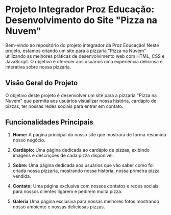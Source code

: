 # Projeto Integrador Proz Educação: Desenvolvimento do Site "Pizza na Nuvem"

Bem-vindo ao repositório do projeto integrador da Proz Educação! Neste projeto, estamos criando um site para a pizzaria "Pizza na Nuvem" utilizando as melhores práticas de desenvolvimento web com HTML, CSS e JavaScript. O objetivo é oferecer aos usuários uma experiência deliciosa e interativa sobre nossa pizzaria.

## Visão Geral do Projeto

O objetivo deste projeto é desenvolver um site para a pizzaria "Pizza na Nuvem" que permita aos usuários visualizar nossa história, cardápio de pizzas, ter nossas redes sociais para entrar em contato. 

## Funcionalidades Principais

1.  **Home:** A página principal do nosso site que mostrara de forma resumida nosso negócio.

2.  **Cardápio:** Uma página dedicada ao cardápio de pizzas, exibindo imagens e descrições de cada pizza disponível.
    
3.  **Sobre:** Uma página dedicada aos usuários que vão saber como foi criada nossa pizzaria, mostrando nossa história, nossa primeira pizza vendida.
    
4.  **Contato:** Uma página exclusiva com nossos contatos e redes sociais para nossos clientes ligarem e pedirem muita pizza.

5. **Galeria** Uma página exclusiva para nossas melhores fotos mostrando nosso ambiente e nossas deliciosas pizzas. 
